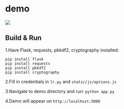 # demo #

<img src="https://camo.githubusercontent.com/36413f6e558b1d47c3d677b10de2027c55ed9557/687474703a2f2f646f63732e6c72636f6e74656e742e636f6d2f7265736f75726365732f6769746875622f62616e6e65722d31353434783530302e706e67">

## Build & Run ##

1.Have Flask, requests, pbkdf2, cryptography installed:

```pip install flask``` <br>
```pip install requests``` <br>
```pip install pbkdf2 ``` <br>
```pip install cryptography ``` <br>

2.Fill in credentials in ```lr.py``` and ```static/js/options.js```

3.Navigate to demo directory and run: ```python app.py```

4.Demo will appear on ```http://localhost:5000```
